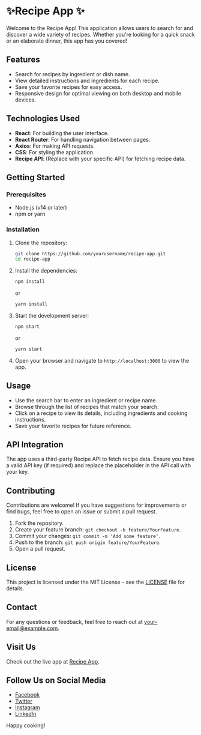 # ✨Recipe App ✨

Welcome to the Recipe App! This application allows users to search for and discover a wide variety of recipes. Whether you're looking for a quick snack or an elaborate dinner, this app has you covered!

## Features

- Search for recipes by ingredient or dish name.
- View detailed instructions and ingredients for each recipe.
- Save your favorite recipes for easy access.
- Responsive design for optimal viewing on both desktop and mobile devices.

## Technologies Used

- **React**: For building the user interface.
- **React Router**: For handling navigation between pages.
- **Axios**: For making API requests.
- **CSS**: For styling the application.
- **Recipe API**: (Replace with your specific API) for fetching recipe data.

## Getting Started

### Prerequisites

- Node.js (v14 or later)
- npm or yarn

### Installation

1. Clone the repository:

   ```bash
   git clone https://github.com/yourusername/recipe-app.git
   cd recipe-app
   ```

2. Install the dependencies:

   ```bash
   npm install
   ```

   or

   ```bash
   yarn install
   ```

3. Start the development server:

   ```bash
   npm start
   ```

   or

   ```bash
   yarn start
   ```

4. Open your browser and navigate to `http://localhost:3000` to view the app.

## Usage

- Use the search bar to enter an ingredient or recipe name.
- Browse through the list of recipes that match your search.
- Click on a recipe to view its details, including ingredients and cooking instructions.
- Save your favorite recipes for future reference.

## API Integration

The app uses a third-party Recipe API to fetch recipe data. Ensure you have a valid API key (if required) and replace the placeholder in the API call with your key.

## Contributing

Contributions are welcome! If you have suggestions for improvements or find bugs, feel free to open an issue or submit a pull request.

1. Fork the repository.
2. Create your feature branch: `git checkout -b feature/YourFeature`.
3. Commit your changes: `git commit -m 'Add some feature'`.
4. Push to the branch: `git push origin feature/YourFeature`.
5. Open a pull request.

## License

This project is licensed under the MIT License - see the [LICENSE](LICENSE) file for details.

## Contact

For any questions or feedback, feel free to reach out at your-email@example.com.

## Visit Us

Check out the live app at [Recipe App](https://your-live-app-url.com).

## Follow Us on Social Media

- [Facebook](https://www.facebook.com/aayush.dubey.network/)
- [Twitter](https://x.com/tweets_aayush)
- [Instagram](https://www.instagram.com/meet._.bunny/)
- [LinkedIn](https://linkedin.com/in/aayushdubey-codes/)

Happy cooking!
